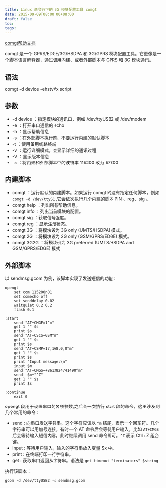 ```yaml
---
title: Linux 命令行下的 3G 模块配置工具 comgt
date: 2015-09-09T08:00:00+08:00
draft: false
toc:
tags:
---
```



[comgt帮助文档](http://manpages.ubuntu.com/manpages/natty/man1/comgt.1.html)

comgt 是一个 GPRS/EDGE/3G/HSDPA 和 3G/GPRS 模块配置工具。它更像是一个脚本语言解释器，通过调用内建、或者外部脚本与 GPRS 和 3G 模块通讯。

## 语法

comgt -d device -ehstvVx script

## 参数

* -d device ：指定模块的通讯口，例如 /dev/ttyUSB2 或 /dev/modem
* -e ：打开串口通信的 echo 
* -h ：显示帮助信息
* -s ：在外部脚本执行前，不要运行内建的默认脚本
* -t ：使用备用线路终端
* -v ：运行详细模式，会显示详细的通讯过程
* -V ：显示版本信息
* -x ：将内建和外部脚本中的波特率 115200 改为 57600 

## 内建脚本

* comgt ：运行默认的内建脚本。如果运行 comgt 时没有指定任何脚本，例如 `comgt -d /dev/ttyS1` ,它会依次执行几个内建的脚本 PIN 、reg、sig 。
* comgt help ：列出所有帮助信息。
* comgt info ：列出当前模块的配置。
* comgt sig ：获取信号强度。
* comgt reg ：显示注册状态。
* comgt 3G ：将模块设为 3G only (UMTS/HSDPA) 模式。
* comgt 2G ：将模块设为 2G only (GSM/GPRS/EDGE) 模式。
* comgt 3G2G ：将模块设为 3G preferred (UMTS/HSDPA and GSM/GPRS/EDGE) 模式

## 外部脚本

以 sendmsg.gcom 为例，该脚本实现了发送短信的功能：

    opengt
        set com 115200n81
        set comecho off
        set senddelay 0.02
        waitquiet 0.2 0.2
        flash 0.1
    
    :start
        send "AT+CMGF=1^m"
        get 1 "" $s
        print $s
        send "AT+CSCS=GSM^m"
        get 1 "" $s
        print $s
        send "AT+CSMP=17,168,0,0^m"
        get 1 "" $s
        print $s
        print "Input message:\n"
        input $m
        send "AT+CMGS=+8613824741490^m"
        send  $m+"^Z"
        get 1 "" $s
        print $s
    
    :continue
        exit 0
        
opengt 段用于设置串口的各项参数,之后会一次执行 start 段的命令，这里涉及到几个常用的命令：

* send : 向串口发送字符串。这个字符应该以 `^m` 结尾，表示一个回车符。几个字符串可以用加号连接。有时一个 AT 命令后会等待用户输入，比如 `AT+CMGS` 后会等待输入短信内容，此时继续调用 send 命令即可。`^Z` 表示 Ctrl+Z 组合键。
* input : 等待用户输入，输入的字符串放入变量 $x 中。
* print : 在终端打印一行字符串。
* get : 获取串口返回从字符串。语法是 `get timeout "terminators" $string`

执行该脚本：

    gcom -d /dev/ttyUSB2 -s sendmsg.gcom
